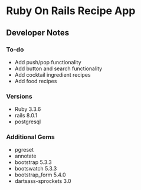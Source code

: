 
# Ruby On Rails Recipe App

## Developer Notes

### To-do

* Add push/pop functionality
* Add button and search functionality
* Add cocktail ingredient recipes
* Add food recipes

### Versions

* Ruby 3.3.6
* rails 8.0.1
* postgresql

### Additional Gems

* pgreset
* annotate
* bootstrap 5.3.3
* bootswatch 5.3.3
* bootstrap_form 5.4.0
* dartsass-sprockets 3.0
